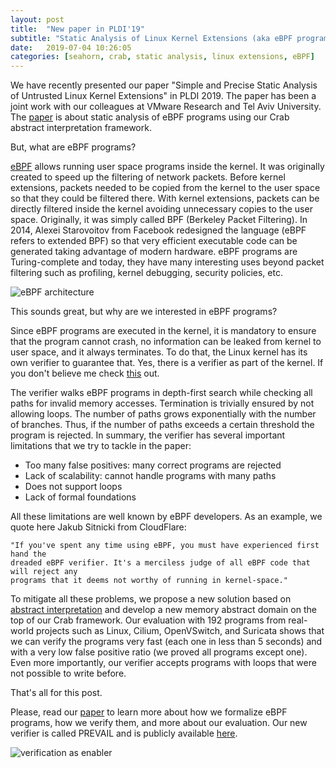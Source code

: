```yaml
---
layout: post
title:  "New paper in PLDI'19"
subtitle: "Static Analysis of Linux Kernel Extensions (aka eBPF programs)"
date:   2019-07-04 10:26:05
categories: [seahorn, crab, static analysis, linux extensions, eBPF]
---
```


We have recently presented our paper "Simple and Precise Static
Analysis of Untrusted Linux Kernel Extensions" in PLDI 2019. The paper
has been a joint work with our colleagues at VMware Research and Tel
Aviv University. The
[paper](https://jorgenavas.github.io/papers/ebpf-pldi19.pdf) is about
static analysis of eBPF programs using our Crab abstract
interpretation framework.

But, what are eBPF programs?

[eBPF](https://lwn.net/Articles/740157/) allows running user space
programs inside the kernel. It was originally created to speed up
the filtering of network packets. Before kernel extensions, packets
needed to be copied from the kernel to the user space so that they
could be filtered there. With kernel extensions, packets can be
directly filtered inside the kernel avoiding unnecessary copies to the
user space. Originally, it was simply called BPF (Berkeley Packet
Filtering). In 2014, Alexei Starovoitov from Facebook redesigned the
language (eBPF refers to extended BPF) so that very efficient
executable code can be generated taking advantage of modern
hardware. eBPF programs are Turing-complete and today, they have many
interesting uses beyond packet filtering such as profiling, kernel
debugging, security policies, etc.

![eBPF architecture](http://seahorn.github.io/images/ebpf-arch.jpg "eBPF architecture")

This sounds great, but why are we interested in eBPF programs?

Since eBPF programs are executed in the kernel, it is mandatory to
ensure that the program cannot crash, no information can be leaked
from kernel to user space, and it always terminates. To do that, the
Linux kernel has its own verifier to guarantee that. Yes, there is a
verifier as part of the kernel. If you don't believe me
check
[this](https://elixir.bootlin.com/linux/latest/source/kernel/bpf/verifier.c) out.

The verifier walks eBPF programs in depth-first search while checking
all paths for invalid memory accesses. Termination is trivially
ensured by not allowing loops. The number of paths grows exponentially
with the number of branches. Thus, if the number of paths exceeds a
certain threshold the program is rejected. In summary, the verifier
has several important limitations that we try to tackle in the paper:

- Too many false positives: many correct programs are rejected
- Lack of scalability: cannot handle programs with many paths
- Does not support loops
- Lack of formal foundations

All these limitations are well known by eBPF developers. As an
example, we quote here Jakub Sitnicki from CloudFlare:

```
"If you've spent any time using eBPF, you must have experienced first hand the
dreaded eBPF verifier. It's a merciless judge of all eBPF code that will reject any
programs that it deems not worthy of running in kernel-space."
```

To mitigate all these problems, we propose a new solution based
on
[abstract interpretation](https://en.wikipedia.org/wiki/Abstract_interpretation) and
develop a new memory abstract domain on the top of our Crab
framework. Our evaluation with 192 programs from real-world projects
such as Linux, Cilium, OpenVSwitch, and Suricata shows that we can
verify the programs very fast (each one in less than 5 seconds) and
with a very low false positive ratio (we proved all programs except
one). Even more importantly, our verifier accepts programs with loops
that were not possible to write before.

That's all for this post. 

Please, read
our [paper](https://jorgenavas.github.io/papers/ebpf-pldi19.pdf) to
learn more about how we formalize eBPF programs, how we verify them,
and more about our evaluation. Our new verifier is called PREVAIL and
is publicly available [here](https://vbpf.github.io/).

![verification as enabler](http://seahorn.github.io/images/starovoitov-tweet.png)




